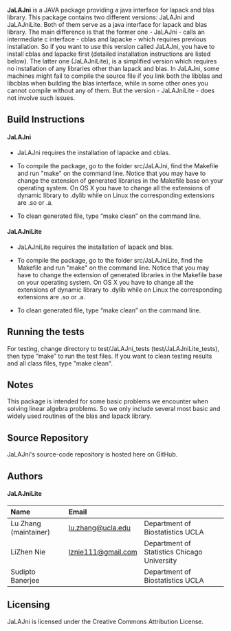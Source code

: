 
<b>JaLAJni</b> is a JAVA package providing a java interface for lapack and blas library. This package contains two different versions: JaLAJni and JaLAJniLite. Both of them serve as a java interface for lapack and blas library. The main difference is that the former one - JaLAJni - calls an intermediate c interface - cblas and lapacke - which requires previous installation. So if you want to use this version called JaLAJni, you have to install cblas and lapacke first (detailed installation instructions are listed below). The latter one (JaLAJniLite), is a simplified version which requires no installation of any libraries other than lapack and blas. In JaLAJni, some machines might fail to compile the source file if you link both the libblas and libcblas when building the blas interface, while in some other ones you cannot compile without any of them. But the version - JaLAJniLite - does not involve such issues.  



Build Instructions
------------------
#### JaLAJni

* JaLAJni requires the installation of lapacke and cblas.

* To compile the package, go to the folder src/JaLAJni, find the Makefile and run "make" on the command line. Notice that you may have to change the extension of generated libraries in the Makefile base on your operating system. On OS X you have to change all the extensions of dynamic library to .dylib while on Linux the corresponding extensions are .so or .a. 

* To clean generated file, type “make clean” on the command line.  



#### JaLAJniLite

* JaLAJniLite requires the installation of lapack and blas. 

* To compile the package, go to the folder src/JaLAJniLite, find the Makefile and run "make" on the command line. Notice that you may have to change the extension of generated libraries in the Makefile base on your operating system. On OS X you have to change all the extensions of dynamic library to .dylib while on Linux the corresponding extensions are .so or .a. 

* To clean generated file, type “make clean” on the command line. 


Running the tests
-----------------
For testing, change directory to test/JaLAJni_tests (test/JaLAJniLite_tests), then type “make” to run the test files. If you want to clean testing results and all class files, type "make clean".  


Notes
---------
This package is intended for some basic problems we encounter when solving linear algebra problems. So we only include several most basic and widely used routines of the blas and lapack library.


Source Repository
-----------------
JaLAJni's source-code repository is hosted here on GitHub.


Authors
---------




#### JaLAJniLite
| Name   | Email       |              |
|:------ |:----------- | :----------- |
| Lu Zhang (maintainer)| lu.zhang@ucla.edu    | Department of Biostatistics  UCLA|
| LiZhen Nie | lznie111@gmail.com        | Department of Statistics Chicago University  |                             
| Sudipto Banerjee |                        | Department of Biostatistics  UCLA |
                             


Licensing
---------
JaLAJni is licensed under the Creative Commons Attribution License. 




